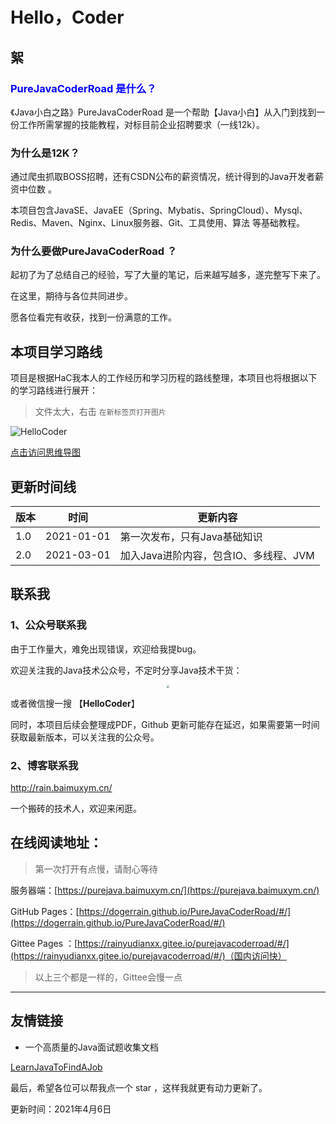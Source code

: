 # Hello，Coder

## 絮

### <font color=blue>PureJavaCoderRoad 是什么？</font>

《Java小白之路》PureJavaCoderRoad 是一个帮助【Java小白】从入门到找到一份工作所需掌握的技能教程，对标目前企业招聘要求（一线12k）。 

### 为什么是12K？

通过爬虫抓取BOSS招聘，还有CSDN公布的薪资情况，统计得到的Java开发者薪资中位数 。



本项目包含JavaSE、JavaEE（Spring、Mybatis、SpringCloud）、Mysql、Redis、Maven、Nginx、Linux服务器、Git、工具使用、算法 等基础教程。





### 为什么要做PureJavaCoderRoad ？
起初了为了总结自己的经验，写了大量的笔记，后来越写越多，遂完整写下来了。



在这里，期待与各位共同进步。

愿各位看完有收获，找到一份满意的工作。



## 本项目学习路线 

项目是根据HaC我本人的工作经历和学习历程的路线整理，本项目也将根据以下的学习路线进行展开：

> 文件太大，右击 `在新标签页打开图片`

![HelloCoder](https://cdn.jsdelivr.net/gh/DogerRain/image@main/img/20210311-HelloCoder.png)

<a href = "https://cdn.jsdelivr.net/gh/DogerRain/image@main/img/20210311-HelloCoder.png" target="_blank">点击访问思维导图</a>

## 更新时间线

| 版本 | 时间       | 更新内容                              |
| ---- | ---------- | ------------------------------------- |
| 1.0  | 2021-01-01 | 第一次发布，只有Java基础知识          |
| 2.0  | 2021-03-01 | 加入Java进阶内容，包含IO、多线程、JVM |



## 联系我

### 1、公众号联系我

由于工作量大，难免出现错误，欢迎给我提bug。

欢迎关注我的Java技术公众号，不定时分享Java技术干货：

<div align="center"> <img src="https://cdn.jsdelivr.net/gh/DogerRain/image@main/Home/HelloCoder.png"  style="zoom:30%;"> </div>

 


或者微信搜一搜 【**HelloCoder**】

同时，本项目后续会整理成PDF，Github 更新可能存在延迟，如果需要第一时间获取最新版本，可以关注我的公众号。



### 2、博客联系我

http://rain.baimuxym.cn/

一个搬砖的技术人，欢迎来闲逛。



## 在线阅读地址：

> 第一次打开有点慢，请耐心等待

服务器端：[https://purejava.baimuxym.cn/](https://purejava.baimuxym.cn/) 

GitHub Pages：[https://dogerrain.github.io/PureJavaCoderRoad/#/](https://dogerrain.github.io/PureJavaCoderRoad/#/)

Gittee Pages ：[https://rainyudianxx.gitee.io/purejavacoderroad/#/](https://rainyudianxx.gitee.io/purejavacoderroad/#/)（国内访问快）

> 以上三个都是一样的，Gittee会慢一点



---
## 友情链接
- 一个高质量的Java面试题收集文档

[LearnJavaToFindAJob](https://github.com/DogerRain/LearnJavaToFindAJob) 



最后，希望各位可以帮我点一个 star  ，这样我就更有动力更新了。  


更新时间：2021年4月6日  

